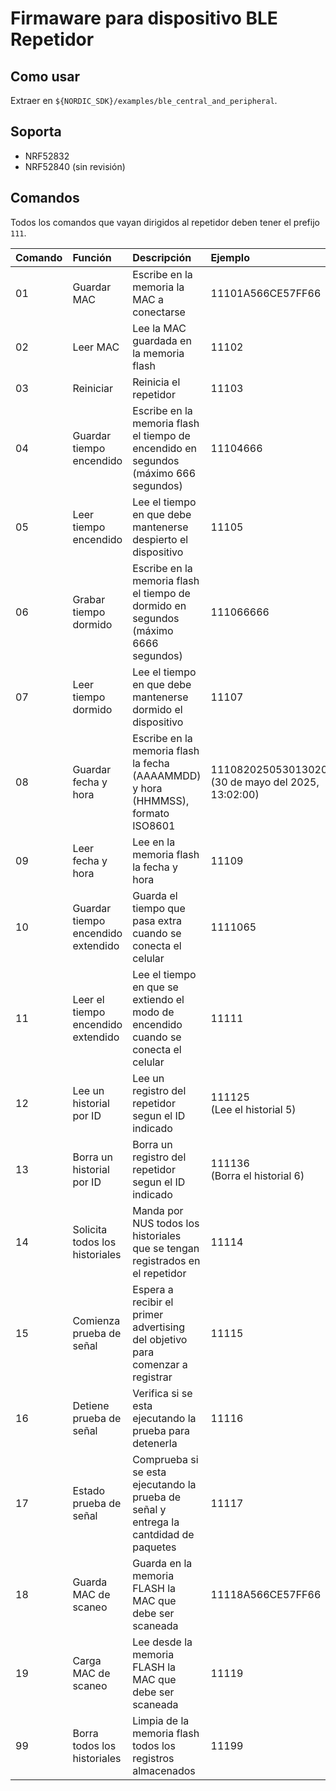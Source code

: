 # Firmaware para dispositivo BLE Repetidor

## Como usar
Extraer en `${NORDIC_SDK}/examples/ble_central_and_peripheral`.

## Soporta
- NRF52832
- NRF52840 (sin revisión)

## Comandos
Todos los comandos que vayan dirigidos al repetidor deben tener el prefijo `111`.

| Comando | Función                            | Descripción                                                                           | Ejemplo                                                  |
| :------ | :--------------------------------- | :-----------------------------------------------------------------------------------  | :------------------------------------------------------- |
| 01      | Guardar MAC                        | Escribe en la memoria la MAC a conectarse                                             | 11101A566CE57FF66                                        |
| 02      | Leer MAC                           | Lee la MAC guardada en la memoria flash                                               | 11102                                                    |
| 03      | Reiniciar                          | Reinicia el repetidor                                                                 | 11103                                                    |
| 04      | Guardar tiempo encendido           | Escribe en la memoria flash el tiempo de encendido en segundos (máximo 666 segundos)  | 11104666                                                 |
| 05      | Leer tiempo encendido              | Lee el tiempo en que debe mantenerse despierto el dispositivo                         | 11105                                                    |
| 06      | Grabar tiempo dormido              | Escribe en la memoria flash el tiempo de dormido en segundos (máximo 6666 segundos)   | 111066666                                                |
| 07      | Leer tiempo dormido                | Lee el tiempo en que debe mantenerse dormido el dispositivo                           | 11107                                                    |
| 08      | Guardar fecha y hora               | Escribe en la memoria flash la fecha (AAAAMMDD) y hora (HHMMSS), formato ISO8601      | 1110820250530130200 <br> (30 de mayo del 2025, 13:02:00) |
| 09      | Leer fecha y hora                  | Lee en la memoria flash la fecha y hora                                               | 11109                                                    |
| 10      | Guardar tiempo encendido extendido | Guarda el tiempo que pasa extra cuando se conecta el celular                          | 1111065                                                  |
| 11      | Leer el tiempo encendido extendido | Lee el tiempo en que se extiendo el modo de encendido cuando se conecta el celular    | 11111                                                    |
| 12      | Lee un historial por ID            | Lee un registro del repetidor segun el ID indicado                                    | 111125 <br> (Lee el historial 5)                         |
| 13      | Borra un historial por ID          | Borra un registro del repetidor segun el ID indicado                                  | 111136 <br> (Borra el historial 6)                       |
| 14      | Solicita todos los historiales     | Manda por NUS todos los historiales que se tengan registrados en el repetidor         | 11114                                                    |
| 15      | Comienza prueba de señal           | Espera a recibir el primer advertising del objetivo para comenzar a registrar         | 11115                                                    |
| 16      | Detiene prueba de señal            | Verifica si se esta ejecutando la prueba para detenerla                               | 11116                                                    |
| 17      | Estado prueba de señal             | Comprueba si se esta ejecutando la prueba de señal y entrega la cantdidad de paquetes | 11117                                                    |
| 18      | Guarda MAC de scaneo               | Guarda en la memoria FLASH la MAC que debe ser scaneada                               | 11118A566CE57FF66                                        |
| 19      | Carga MAC de scaneo                | Lee desde la memoria FLASH la MAC que debe ser scaneada                               | 11119                                                    |
| 99      | Borra todos los historiales        | Limpia de la memoria flash todos los registros almacenados                            | 11199                                                    |
